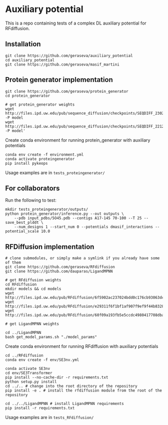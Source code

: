 # Auxiliary potential

This is a repo containing tests of a complex DL auxiliary potential for RFdiffusion. 

## Installation

```
git clone https://github.com/geraseva/auxiliary_potential
cd auxiliary_potential
git clone https://github.com/geraseva/masif_martini
```
## Protein generator implementation

```
git clone https://github.com/geraseva/protein_generator
cd protein_generator

# get protein_generator weights
wget http://files.ipd.uw.edu/pub/sequence_diffusion/checkpoints/SEQDIFF_230205_dssp_hotspots_25mask_EQtasks_mod30.pt -P model 
wget http://files.ipd.uw.edu/pub/sequence_diffusion/checkpoints/SEQDIFF_221219_equalTASKS_nostrSELFCOND_mod30.pt -P model'
```

Create conda environment for running protein_generator with auxiliary potentials
```
conda env create -f environment.yml
conda activate proteingenerator
pip install pykeops
```
Usage examples are in ```tests_proteingenerator/```

## For collaborators

Run the following to test:
```
mkdir tests_proteingenerator/outputs/
python protein_generator/inference.py --out outputs \
    --pdb input_pdbs/5O45.pdb --contigs A17-145 70-100 --T 25 --save_best_plddt \
    --num_designs 1 --start_num 0 --potentials dmasif_interactions --potential_scale 10.0
```

## RFDiffusion implementation
```
# clone submodules, or simply make a symlink if you already have some of them
git clone https://github.com/geraseva/RFdiffusion
git clone https://github.com/dauparas/LigandMPNN

# get RFdiffusion weights
cd RFdiffusion
mkdir models && cd models
wget http://files.ipd.uw.edu/pub/RFdiffusion/6f5902ac237024bdd0c176cb93063dc4/Base_ckpt.pt
wget http://files.ipd.uw.edu/pub/RFdiffusion/e29311f6f1bf1af907f9ef9f44b8328b/Complex_base_ckpt.pt
wget http://files.ipd.uw.edu/pub/RFdiffusion/60f09a193fb5e5ccdc4980417708dbab/Complex_Fold_base_ckpt.pt

# get LigandMPNN weights

cd ../LigandMPNN
bash get_model_params.sh "./model_params"
```

Create conda environment for running RFdiffusion with auxiliary potentials
```
cd ../RFdiffusion
conda env create -f env/SE3nv.yml

conda activate SE3nv
cd env/SE3Transformer
pip install --no-cache-dir -r requirements.txt
python setup.py install
cd ../.. # change into the root directory of the repository
pip install -e . # install the rfdiffusion module from the root of the repository

cd ../../LigandMPNN # install LigandMPNN requirements
pip install -r requirements.txt
```
Usage examples are in ```tests_RFdiffusion/```


